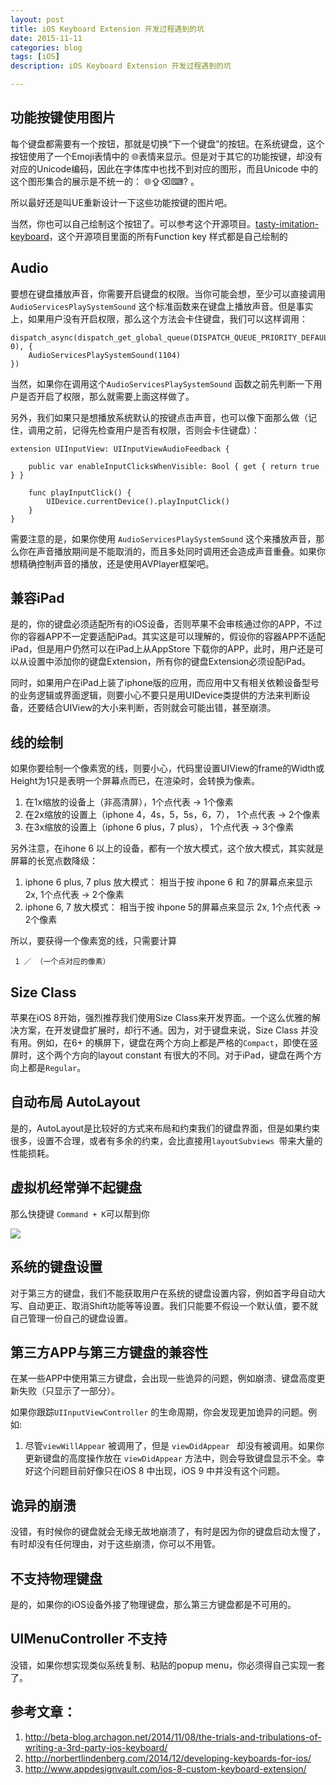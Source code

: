 ```yaml
---
layout: post
title: iOS Keyboard Extension 开发过程遇到的坑
date: 2015-11-11
categories: blog
tags: [iOS]
description: iOS Keyboard Extension 开发过程遇到的坑

---
```


## 功能按键使用图片

每个键盘都需要有一个按钮，那就是切换“下一个键盘”的按钮。在系统键盘，这个按钮使用了一个Emoji表情中的  🌐表情来显示。但是对于其它的功能按键，却没有对应的Unicode编码，因此在字体库中也找不到对应的图形，而且Unicode 中的这个图形集合的展示是不统一的： 🌐⇪⌫⌨? 。 

所以最好还是叫UE重新设计一下这些功能按键的图片吧。

当然，你也可以自己绘制这个按钮了。可以参考这个开源项目。[tasty-imitation-keyboard][1]，这个开源项目里面的所有Function key 样式都是自己绘制的

## Audio

要想在键盘播放声音，你需要开启键盘的权限。当你可能会想，至少可以直接调用`AudioServicesPlaySystemSound` 这个标准函数来在键盘上播放声音。但是事实上，如果用户没有开启权限，那么这个方法会卡住键盘，我们可以这样调用：

    dispatch_async(dispatch_get_global_queue(DISPATCH_QUEUE_PRIORITY_DEFAULT, 0), {
        AudioServicesPlaySystemSound(1104)
    })

当然，如果你在调用这个`AudioServicesPlaySystemSound` 函数之前先判断一下用户是否开启了权限，那么就需要上面这样做了。

另外，我们如果只是想播放系统默认的按键点击声音，也可以像下面那么做（记住，调用之前，记得先检查用户是否有权限，否则会卡住键盘）：

    extension UIInputView: UIInputViewAudioFeedback {
 
        public var enableInputClicksWhenVisible: Bool { get { return true } }
 
        func playInputClick​() {
            UIDevice​.currentDevice​().playInputClick​()
        }
    }

需要注意的是，如果你使用 `AudioServicesPlaySystemSound` 这个来播放声音，那么你在声音播放期间是不能取消的，而且多处同时调用还会造成声音重叠。如果你想精确控制声音的播放，还是使用AVPlayer框架吧。

## 兼容iPad

是的，你的键盘必须适配所有的iOS设备，否则苹果不会审核通过你的APP，不过你的容器APP不一定要适配iPad。其实这是可以理解的，假设你的容器APP不适配iPad，但是用户仍然可以在iPad上从AppStore 下载你的APP，此时，用户还是可以从设置中添加你的键盘Extension，所有你的键盘Extension必须设配iPad。

同时，如果用户在iPad上装了iphone版的应用，而应用中又有相关依赖设备型号的业务逻辑或界面逻辑，则要小心不要只是用UIDevice类提供的方法来判断设备，还要结合UIView的大小来判断，否则就会可能出错，甚至崩溃。


## 线的绘制

如果你要绘制一个像素宽的线，则要小心，代码里设置UIView的frame的Width或Height为1只是表明一个屏幕点而已，在渲染时，会转换为像素。

1. 在1x缩放的设备上（非高清屏），1个点代表   ->   1个像素
2. 在2x缩放的设置上（iphone 4，4s，5，5s，6，7），  1个点代表    ->  2个像素
3. 在3x缩放的设置上（iphone 6 plus，7 plus），  1个点代表    ->  3个像素

另外注意，在ihone 6 以上的设备，都有一个放大模式，这个放大模式，其实就是屏幕的长宽点数降级：

1. iphone 6 plus, 7 plus  放大模式：   相当于按 ihpone 6 和 7的屏幕点来显示   2x,   1个点代表    ->  2个像素
2. iphone 6, 7 放大模式：   相当于按 ihpone 5的屏幕点来显示  2x,  1个点代表    ->  2个像素

所以，要获得一个像素宽的线，只需要计算

     1 ／ （一个点对应的像素）


## Size Class

苹果在iOS 8开始，强烈推荐我们使用Size Class来开发界面。一个这么优雅的解决方案，在开发键盘扩展时，却行不通。因为，对于键盘来说，Size Class 并没有用。例如，在6+ 的横屏下，键盘在两个方向上都是严格的`Compact`，即使在竖屏时，这个两个方向的layout constant 有很大的不同。对于iPad，键盘在两个方向上都是`Regular`。

## 自动布局 AutoLayout

是的，AutoLayout是比较好的方式来布局和约束我们的键盘界面，但是如果约束很多，设置不合理，或者有多余的约束，会比直接用`layoutSubviews `带来大量的性能损耗。

## 虚拟机经常弹不起键盘

那么快捷键 `Command + K`可以帮到你

![](http://images2015.cnblogs.com/blog/406864/201601/406864-20160101143726292-56636875.png)


## 系统的键盘设置

对于第三方的键盘，我们不能获取用户在系统的键盘设置内容，例如首字母自动大写、自动更正、取消Shift功能等等设置。我们只能要不假设一个默认值，要不就自己管理一份自己的键盘设置。

## 第三方APP与第三方键盘的兼容性

在某一些APP中使用第三方键盘，会出现一些诡异的问题，例如崩溃、键盘高度更新失败（只显示了一部分）。

如果你跟踪`UIInputViewController` 的生命周期，你会发现更加诡异的问题。例如:

1. 尽管`viewWillAppear` 被调用了，但是 `viewDidAppear ` 却没有被调用。如果你更新键盘的高度操作放在 `viewDidAppear` 方法中，则会导致键盘显示不全。幸好这个问题目前好像只在iOS 8 中出现，iOS 9 中并没有这个问题。


## 诡异的崩溃

没错，有时候你的键盘就会无缘无故地崩溃了，有时是因为你的键盘启动太慢了，有时却没有任何理由，对于这些崩溃，你可以不用管。

## 不支持物理键盘

是的，如果你的iOS设备外接了物理键盘，那么第三方键盘都是不可用的。

## UIMenuController 不支持

没错，如果你想实现类似系统复制、粘贴的popup menu，你必须得自己实现一套了。

## 参考文章：

1. http://beta-blog.archagon.net/2014/11/08/the-trials-and-tribulations-of-writing-a-3rd-party-ios-keyboard/
2. http://norbertlindenberg.com/2014/12/developing-keyboards-for-ios/
3. http://www.appdesignvault.com/ios-8-custom-keyboard-extension/


[1]:https://github.com/archagon/tasty-imitation-keyboard